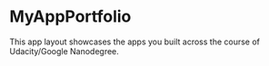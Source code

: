 # MyAppPortfolio

This app layout showcases the apps you built across the course of Udacity/Google Nanodegree.
